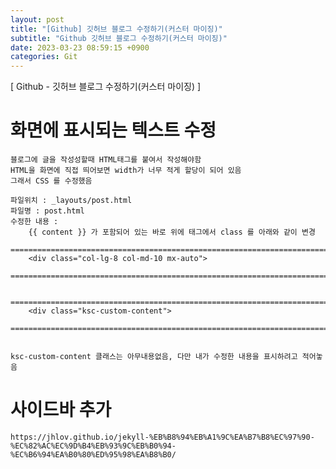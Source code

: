 ```yaml
---
layout: post
title: "[Github] 깃허브 블로그 수정하기(커스터 마이징)"
subtitle: "Github 깃허브 블로그 수정하기(커스터 마이징)"
date: 2023-03-23 08:59:15 +0900
categories: Git
---
```

[ Github - 깃허브 블로그 수정하기(커스터 마이징) ]



# 화면에 표시되는 텍스트 수정

	블로그에 글을 작성성할때 HTML태그를 붙여서 작성해야함
	HTML을 화면에 직접 띄어보면 width가 너무 적게 할당이 되어 있음
	그래서 CSS 를 수정했음

	파일위치 : _layouts/post.html
	파일명 : post.html
	수정한 내용 : 
		{{ content }} 가 포함되어 있는 바로 위에 태그에서 class 를 아래와 같이 변경
		=================================================================================================================
		<div class="col-lg-8 col-md-10 mx-auto">
		=================================================================================================================

		=================================================================================================================
		<div class="ksc-custom-content">
		=================================================================================================================

	
	ksc-custom-content 클래스는 아무내용없음, 다만 내가 수정한 내용을 표시하려고 적어놓음

# 사이드바 추가
	https://jhlov.github.io/jekyll-%EB%B8%94%EB%A1%9C%EA%B7%B8%EC%97%90-%EC%82%AC%EC%9D%B4%EB%93%9C%EB%B0%94-%EC%B6%94%EA%B0%80%ED%95%98%EA%B8%B0/
